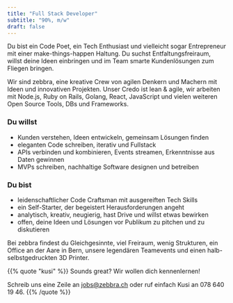 ```yaml
---
title: "Full Stack Developer"
subtitle: "90%, m/w"
draft: false
---
```


Du bist ein Code Poet, ein Tech Enthusiast und vielleicht sogar Entrepreneur mit einer make-things-happen Haltung. Du suchst Entfaltungsfreiraum, willst deine Ideen einbringen und im Team smarte Kundenlösungen zum Fliegen bringen.
<!--more-->

Wir sind zebbra, eine kreative Crew von agilen Denkern und Machern mit Ideen und innovativen Projekten. Unser Credo ist lean & agile, wir arbeiten mit Node.js, Ruby on Rails, Golang, React, JavaScript und vielen weiteren Open Source Tools, DBs und Frameworks.

### Du willst

* Kunden verstehen, Ideen entwickeln, gemeinsam Lösungen finden
* eleganten Code schreiben, iterativ und Fullstack
* APIs verbinden und kombinieren, Events streamen, Erkenntnisse aus Daten gewinnen
* MVPs schreiben, nachhaltige Software designen und betreiben

### Du bist

* leidenschaftlicher Code Craftsman mit ausgereiften Tech Skills
* ein Self-Starter, der begeistert Herausforderungen angeht
* analytisch, kreativ, neugierig, hast Drive und willst etwas bewirken
* offen, deine Ideen und Lösungen vor Publikum zu pitchen und zu diskutieren

Bei zebbra findest du Gleichgesinnte, viel Freiraum, wenig Strukturen, ein Office an der Aare in Bern, unsere legendären Teamevents und einen halb-selbstgedruckten 3D Printer.

{{% quote "kusi" %}}
  Sounds great? Wir wollen dich kennenlernen!

  Schreib uns eine Zeile an <a href="mailto:jobs@zebbra.ch">jobs@zebbra.ch</a> oder ruf einfach Kusi an 078 640 19 46.
{{% /quote %}}
